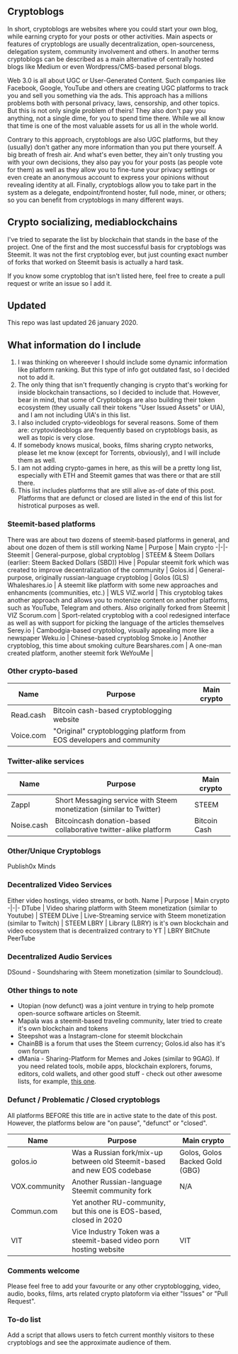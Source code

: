 ## Cryptoblogs
In short, cryptoblogs are websites where you could start your own blog, while earning crypto for your posts or other activities. Main aspects or features of cryptoblogs are usually decentralization, open-sourceness, delegation system, community involvement and others. In another terms cryptoblogs can be described as a main alternative of centrally hosted blogs like Medium or even Wordpress/CMS-based personal blogs.

Web 3.0 is all about UGC or User-Generated Content. Such companies like Facebook, Google, YouTube and others are creating UGC platforms to track you and sell you something via the ads. This approach has a millions problems both with personal privacy, laws, censorship, and other topics. But this is not only single problem of theirs! They also don't pay you anything, not a single dime, for you to spend time there. While we all know that time is one of the most valuable assets for us all in the whole world.

Contrary to this approach, cryptoblogs are also UGC platforms, but they (usually) don't gather any more information than you put there yourself. A big breath of fresh air. And what's even better, they ain't only trusting you with your own decisions, they also pay you for your posts (as people vote for them) as well as they allow you to fine-tune your privacy settings or even create an anonymous account to express your opinions without revealing identity at all. Finally, cryptoblogs allow you to take part in the system as a delegate, endpoint/frontend hoster, full node, miner, or others; so you can benefit from cryptoblogs in many different ways.

## Crypto socializing, mediablockchains
I've tried to separate the list by blockchain that stands in the base of the project. One of the first and the most successful basis for cryptoblogs was Steemit. It was not the first cryptoblog ever, but just counting exact number of forks that worked on Steemit basis is actually a hard task. 

If you know some cryptoblog that isn't listed here, feel free to create a pull request or write an issue so I add it.

## Updated
This repo was last updated 26 january 2020. 

## What information do I include
1) I was thinking on whereever I should include some dynamic information like platform ranking. But this type of info got outdated fast, so I decided not to add it. 
2) The only thing that isn't frequently changing is crypto that's working for inside blockchain transactions, so I decided to include that. However, bear in mind, that some of Cryptoblogs are also building their token ecosystem (they usually call their tokens "User Issued Assets" or UIA), and I am not including UIA's in this list.
3) I also included crypto-videoblogs for several reasons. Some of them are: cryptovideoblogs are frequently based on cryptoblogs basis, as well as topic is very close.
4) If somebody knows musical, books, films sharing crypto networks, please let me know (except for Torrents, obviously), and I will include them as well.
5) I am not adding crypto-games in here, as this will be a pretty long list, especially with ETH and Steemit games that was there or that are still there.
6) This list includes platforms that are still alive as-of date of this post. Platforms that are defunct or closed are listed in the end of this list for histrotical purposes as well.

### Steemit-based platforms
There was are about two dozens of steemit-based platforms in general, and about one dozen of them is still working
Name | Purpose | Main crypto
-|-|-
Steemit | General-purpose, global cryptoblog | STEEM & Steem Dollars (earlier: Steem Backed Dollars (SBD))
Hive | Popular steemit fork which was created to improve decentralization of the community |
Golos.id | General-purpose, originally russian-language cryptoblog | Golos (GLS)
Whaleshares.io | A steemit like platform with some new approaches and enhancments (communities, etc.) | WLS
VIZ.world | This cryptoblog takes another approach and allows you to motenize content on another platforms, such as YouTube, Telegram and others. Also originally forked from Steemit | VIZ
Scorum.com | Sport-related cryptoblog with a cool redesigned interface as well as with support for picking the language of the articles themselves
Serey.io | Cambodgia-based cryptoblog, visually appealing more like a newspaper
Weku.io | Chinese-based cryptoblog
Smoke.io | Another cryptoblog, this time about smoking culture
Bearshares.com | A one-man created platform, another steemit fork
WeYouMe |
                                                         
### Other crypto-based
Name | Purpose | Main crypto
-|-|-
Read.cash | Bitcoin cash-based cryptoblogging website
Voice.com | "Original" cryptoblogging platform from EOS developers and community | 

### Twitter-alike services
Name | Purpose | Main crypto
-|-|-
Zappl | Short Messaging service with Steem monetization (similar to Twitter) | STEEM
Noise.cash | Bitcoincash donation-based collaborative twitter-alike platform | Bitcoin Cash

### Other/Unique Cryptoblogs
Publish0x
Minds

### Decentralized Video Services
Either video hostings, video streams, or both.
Name | Purpose | Main crypto
-|-|-
DTube | Video sharing platform with Steem monetization (similar to Youtube) | STEEM
DLive | Live-Streaming service with Steem monetization (similar to Twitch) | STEEM
LBRY | Library (LBRY) is it's own blockchain and video ecosystem that is decentralized contrary to YT | LBRY
BitChute
PeerTube

### Decentralized Audio Services
DSound - Soundsharing with Steem monetization (similar to Soundcloud).

### Other things to note
* Utopian (now defunct) was a joint venture in trying to help promote open-source software articles on Steemit.
* Mapala was a steemit-based traveling community, later tried to create it's own blockchain and tokens
* Steepshot was a Instagram-clone for steemit blockchain
* ChainBB is a forum that uses the Steem currency; Golos.id also has it's own forum
* dMania - Sharing-Platform for Memes and Jokes (similar to 9GAG).
If you need related tools, mobile apps, blockchain explorers, forums, editors, cold wallets, and other good stuff - check out other awesome lists, for example, [this one](https://github.com/sxiii/awesome-steem).

### Defunct / Problematic / Closed cryptoblogs
All platforms BEFORE this title are in active state to the date of this post. However, the platforms below are "on pause", "defunct" or "closed".

Name | Purpose | Main crypto
-|-|-
golos.io | Was a Russian fork/mix-up between old Steemit-based and new EOS codebase | Golos, Golos Backed Gold (GBG)
VOX.community | Another Russian-language Steemit community fork | N/A
Commun.com | Yet another RU-community, but this one is EOS-based, closed in 2020 |
VIT | Vice Industry Token was a steemit-based video porn hosting website | VIT
   
### Comments welcome
Please feel free to add your favourite or any other cryptoblogging, video, audio, books, films, arts related crypto platoform via either "Issues" or "Pull Request".

### To-do list
Add a script that allows users to fetch current monthly visitors to these cryptoblogs and see the approximate audience of them.
